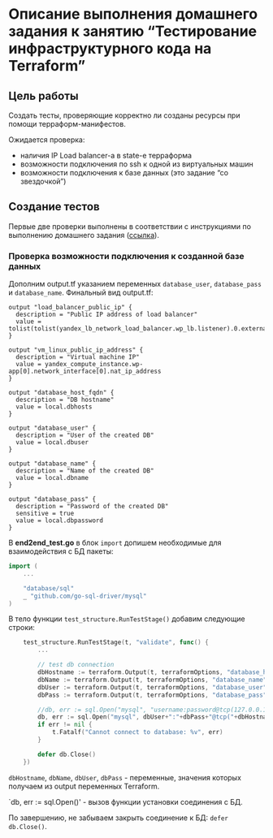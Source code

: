 # Описание выполнения домашнего задания к занятию “Тестирование инфраструктурного кода на Terraform”

## Цель работы
Создать тесты, проверяющие корректно ли созданы ресурсы при помощи терраформ-манифестов.

Ожидается проверка:

* наличия IP Load balancer-а в state-е терраформа
* возможности подключения по ssh к одной из виртуальных машин
* возможности подключения к базе данных (это задание “со звездочкой”)

## Создание тестов

Первые две проверки выполнены в соответствии с инструкциями по выполнению домашнего задания ([ссылка](https://hackmd.io/@otus/B1TK3dUMK "Инструкция по выполнению домашнего задания")).

### Проверка возможности подключения к созданной базе данных

Дополним output.tf указанием переменных `database_user`, `database_pass` и `database_name`. 
Финальный вид output.tf:
```hcl
output "load_balancer_public_ip" {
  description = "Public IP address of load balancer"
  value = tolist(tolist(yandex_lb_network_load_balancer.wp_lb.listener).0.external_address_spec).0.address
}

output "vm_linux_public_ip_address" {
  description = "Virtual machine IP"
  value = yandex_compute_instance.wp-app[0].network_interface[0].nat_ip_address
}

output "database_host_fqdn" {
  description = "DB hostname"
  value = local.dbhosts
}

output "database_user" {
  description = "User of the created DB"
  value = local.dbuser
}

output "database_name" {
  description = "Name of the created DB"
  value = local.dbname
}

output "database_pass" {
  description = "Password of the created DB"
  sensitive = true
  value = local.dbpassword
}
```
В **end2end_test.go** в блок `import` допишем необходимые для взаимодействия с БД пакеты: 

``` Go
import (
	...

	"database/sql"
	_ "github.com/go-sql-driver/mysql"
)
```
В тело функции `test_structure.RunTestStage()` добавим следующие строки: 

``` Go
	test_structure.RunTestStage(t, "validate", func() {
		...

		// test db connection
		dbHostname := terraform.Output(t, terraformOptions, "database_host_fqdn")
		dbName := terraform.Output(t, terraformOptions, "database_name")
		dbUser := terraform.Output(t, terraformOptions, "database_user")
		dbPass := terraform.Output(t, terraformOptions, "database_pass")

		//db, err := sql.Open("mysql", "username:password@tcp(127.0.0.1:3306)/test")
		db, err := sql.Open("mysql", dbUser+":"+dbPass+"@tcp("+dbHostname+":3306)/"+dbName)
		if err != nil {
			t.Fatalf("Cannot connect to database: %v", err)
		}

		defer db.Close()
	})
```
`dbHostname`, `dbName`, `dbUser`, `dbPass` - переменные, значения которых получаем из output переменных Terraform. 

`db, err := sql.Open()' - вызов функции установки соединения с БД.

По завершению, не забываем закрыть соединение к БД: `defer db.Close()`.

